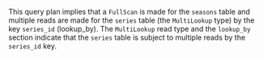 This query plan implies that a `FullScan` is made for the `seasons` table and multiple reads are made for the `series` table (the `MultiLookup` type) by the key `series_id` (lookup_by). The `MultiLookup` read type and the `lookup_by` section indicate that the `series` table is subject to multiple reads by the `series_id` key.

